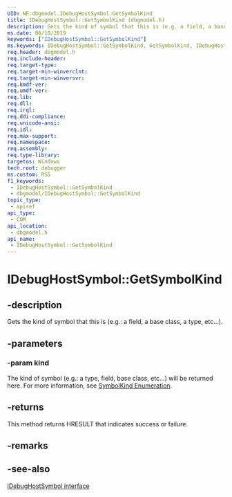 ```yaml
---
UID: NF:dbgmodel.IDebugHostSymbol.GetSymbolKind
title: IDebugHostSymbol::GetSymbolKind (dbgmodel.h)
description: Gets the kind of symbol that this is (e.g. a field, a base class, a type, etc...).
ms.date: 06/10/2019
keywords: ["IDebugHostSymbol::GetSymbolKind"]
ms.keywords: IDebugHostSymbol::GetSymbolKind, GetSymbolKind, IDebugHostSymbol.GetSymbolKind, IDebugHostSymbol::GetSymbolKind, IDebugHostSymbol.GetSymbolKind
req.header: dbgmodel.h
req.include-header: 
req.target-type: 
req.target-min-winverclnt: 
req.target-min-winversvr: 
req.kmdf-ver: 
req.umdf-ver: 
req.lib: 
req.dll: 
req.irql: 
req.ddi-compliance: 
req.unicode-ansi: 
req.idl: 
req.max-support: 
req.namespace: 
req.assembly: 
req.type-library: 
targetos: Windows
tech.root: debugger
ms.custom: RS5
f1_keywords:
 - IDebugHostSymbol::GetSymbolKind
 - dbgmodel/IDebugHostSymbol::GetSymbolKind
topic_type:
 - apiref
api_type:
 - COM
api_location:
 - dbgmodel.h
api_name:
 - IDebugHostSymbol::GetSymbolKind
---
```


# IDebugHostSymbol::GetSymbolKind


## -description

Gets the kind of symbol that this is (e.g.: a field, a base class, a type, etc...).

## -parameters

### -param kind

The kind of symbol (e.g.: a type, field, base class, etc…) will be returned here. For more information, see [SymbolKind Enumeration](ne-dbgmodel-symbolkind.md).

## -returns

This method returns HRESULT that indicates success or failure.

## -remarks

## -see-also

[IDebugHostSymbol interface](nn-dbgmodel-idebughostsymbol.md)

